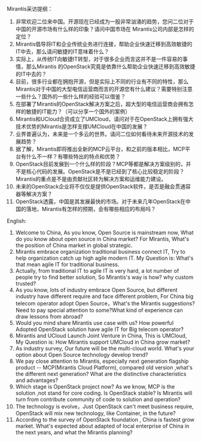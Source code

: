 Mirantis采访提纲：

1. 非常欢迎二位来中国。开源现在已经成为一股非常汹涌的趋势，您问二位对于中国的开源市场有什么样的印象？请问中国市场在 Mirantis公司内部是怎样的定位？
2. Mirantis倡导将IT和企业传统业务进行连接，帮助企业快速迁移到高效敏捷的IT中去，那么请问敏捷的IT意味着什么？
3. 实际上，从传统IT向敏捷IT转型，对于很多企业而言这并不是一件容易的事情，那么Mirantis 的OpenStack究竟是依靠什么帮助企业快速迁移到高效敏捷的IT中去的？
4. 目前，很多行业都在拥抱开源，但是实际上不同的行业有不同的特性，那么Mirantis对于中国的大型电信运营商而言的开源您有什么建议？需要特别注意一些什么？国外的一些什么样的经验可以借鉴？
5. 在部署了Mirantis的OpenStack解决方案之后，超大型的电信运营商会拥有怎样的敏捷的IT能力？（可以分享一个国外的案例）
6. Mirantis和UCloud合资成立了UMCloud，请问对于在OpenStack上拥有强大技术优势的Mirantis是怎样支撑UMCloud在中国的发展？
7. 业界普遍认为，未来是一个多云的世界。请问二位如何看待未来开源技术的发展趋势？
8. 据了解，Mirantis即将推出全新的MCP云平台，和之前的版本相比，MCP平台有什么不一样？有哪些特出的特点和优势？
9. OpenStack目前发展到一个什么样的阶段？MCP等都是解决方案级别的，并不是核心代码的发展。OpenStack是不是已经到了核心比较稳定的阶段？Mirantis的重点是不是由贡献社区转为解决方案和运维能力建设。
10. 未来的OpenStack企业将不仅仅是提供OpenStack软件，是否是融会贯通容器等解决方案？
11. OpenStack透露，中国是其发展最快的市场。对于未来几年OpenStack在中国的落地，Mirantis有怎样的预期，会有哪些相应的布局吗？

English:

1. Welcome to China, As you know, Open Source is mainstream now, What do you know about open source in China market? For Mirantis, What's the position of China market in global strategic.
2. Mirantis embrace organization traditional business connect IT, Try to help organization catch up high agile modern IT. My Question is: What's that mean agile IT for traditional business.
3. Actually, from traditional IT to agile IT is very hard, a lot number of people try to find better solution, So Mirantis's way is how? why custom trusted?
4. As you know, lots of industry embrace Open Source, but different industry have different require and face different problem, For China big telecom operator adopt Open Source，What's the Mirantis suggestions? Need to pay special attention to some?What kind of experience can draw lessons from abroad?
5. Would you mind share Mirantis use case  with us? How powerful Adopted OpenStack solution have agile IT for Big telecom operator?
6. Mirantis and UCloud Launch Joint Venture in China, This is UMCloud, My Question is: How Mirantis support UMCloud in China grow market?
7. As industry survey, Our future will be the multi-cloud world. What's your option about Open Source technology develop trend?
8. We pay close attention to Mirantis, especially next generation flagship product -- MCP(Mirantis Cloud Platform), compared old version ,what's the different next generation? What are the distinctive characteristics and advantages?
9. Which stage is OpenStack project now? As we know, MCP is the solution ,not stand for core coding. Is OpenStack stable? Is Mirantis will turn from contribute community of code to solution and operation?
10.  The technology is evolve，Just OpenStack can't meet business require, OpenStack will mix new technology, like Container, in the future?
11. According to the survey of OpenStack foundation , China is fastest grow market. What's expected about adapted of local enterprise of China in the next years, and what the Mirantis planning?
